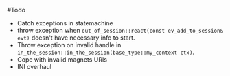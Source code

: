 #Todo

 + Catch exceptions in statemachine
 + throw exception when `out_of_session::react(const ev_add_to_session& evt)` 
    doesn't have necessary info to start.
 + Throw exception on invalid handle in `in_the_session::in_the_session(base_type::my_context ctx)`.
 + Cope with invalid magnets URIs
 + INI overhaul
